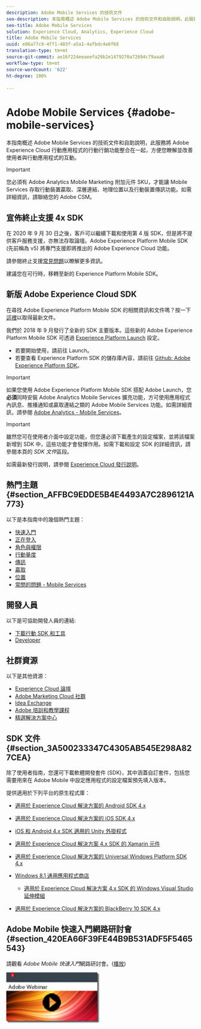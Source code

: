```yaml
---
description: Adobe Mobile Services 的技術文件
seo-description: 本指南概述 Adobe Mobile Services 的技術文件和自助說明，此服務將 Adobe Experience Cloud 行動應用程式的行動行銷功能整合在一起，方便您瞭解並改善使用者與行動應用程式的互動。
seo-title: Adobe Mobile Services
solution: Experience Cloud, Analytics, Experience Cloud
title: Adobe Mobile Services
uuid: e86a77c9-4ff1-403f-a5a1-4afbdc4e6f68
translation-type: tm+mt
source-git-commit: ae16f224eeaeefa29b2e1479270a72694c79aaa0
workflow-type: tm+mt
source-wordcount: '622'
ht-degree: 100%

---
```



# Adobe Mobile Services {#adobe-mobile-services}

本指南概述 Adobe Mobile Services 的技術文件和自助說明，此服務將 Adobe Experience Cloud 行動應用程式的行動行銷功能整合在一起，方便您瞭解並改善使用者與行動應用程式的互動。

>[!IMPORTANT]
>
>您必須有 Adobe Analytics Mobile Marketing 附加元件 SKU，才能讓 Mobile Services 存取行動裝置贏取、深層連結、地理位置以及行動裝置傳訊功能。如需詳細資訊，請聯絡您的 Adobe CSM。

## 宣佈終止支援 4x SDK

在 2020 年 9 月 30 日之後，客戶可以繼續下載和使用第 4 版 SDK，但是將不提供客戶服務支援，亦無法存取論壇。Adobe Experience Platform Mobile SDK (先前稱為 v5) 將專門支援即將推出的 Adobe Experience Cloud 功能。

請參閱終止支援[常見問題](https://aep-sdks.gitbook.io/docs/version-4-sdk-end-of-support-faq)以瞭解更多資訊。

建議您在可行時，移轉至新的 Experience Platform Mobile SDK。

## 新版 Adobe Experience Cloud SDK

在尋找 Adobe Experience Platform Mobile SDK 的相關資訊和文件嗎？按一下[這裡](https://aep-sdks.gitbook.io/docs/)以取得最新文件。

我們於 2018 年 9 月發行了全新的 SDK 主要版本。這些新的 Adobe Experience Platform Mobile SDK 可透過 [Experience Platform Launch](https://www.adobe.com/tw/experience-platform/launch.html) 設定。

* 若要開始使用，請前往 Launch。
* 若要查看 Experience Platform SDK 的儲存庫內容，請前往 [Github: Adobe Experience Platform SDK](https://github.com/Adobe-Marketing-Cloud/acp-sdks)。

>[!IMPORTANT]
>
> 如果您使用 Adobe Experience Platform Mobile SDK 搭配 Adobe Launch，您&#x200B;**必須**&#x200B;同時安裝 Adobe Analytics Mobile Services 擴充功能，方可使用應用程式內訊息、推播通知或贏取連結之類的 Adobe Mobile Services 功能。如需詳細資訊，請參閱 [Adobe Analytics - Mobile Services](https://aep-sdks.gitbook.io/docs/using-mobile-extensions/adobe-analytics-mobile-services)。

>[!IMPORTANT]
>
>雖然您可在使用者介面中設定功能，但您還必須下載產生的設定檔案，並將該檔案新增到 SDK 中，這些功能才會發揮作用。如需下載和設定 SDK 的詳細資訊，請參閱本頁的 *SDK 文件*&#x200B;區段。

如需最新發行說明，請參閱 [Experience Cloud 發行說明](https://docs.adobe.com/content/help/zh-Hant/release-notes/experience-cloud/current.html)。

## 熱門主題 {#section_AFFBC9EDDE5B4E4493A7C2896121A773}

以下是本指南中的幾個熱門主題：

* [快速入門](/help/using/gs/gs.md)
* [正在登入](/help/using/gs/gs-signin.md)
* [角色與權限](/help/using/gs/c-mob-roles-and-permissions.md)
* [行動量度](/help/using/gs/metrics/metrics.md)
* [傳訊](/help/using/in-app-messaging/in-app-messaging.md)
* [贏取](/help/using/acquisition-main/acquisition-main.md)
* [位置](/help/using/location/c-location-overview.md)
* [常問的問題 - Mobile Services](/help/using/faq-mobile.md)

## 開發人員

以下是可協助開發人員的連結:

* [下載行動 SDK 和工具](/help/using/c-manage-app-settings/c-mob-confg-app/t-config-analytics/download-sdk.md)
* [Developer](https://docs.adobe.com/content/help/zh-Hant/analytics/implementation/home.html)

## 社群資源

以下是其他資源：

* [Experience Cloud 論壇](https://forums.adobe.com/community/experience-cloud)
* [Adobe Marketing Cloud 社群](https://helpx.adobe.com/tw/marketing-cloud.html?promoid=KAWSE)
* [Idea Exchange](https://forums.adobe.com/community/experience-cloud/analytics-cloud/analytics)
* [Adobe 培訓和教學課程](https://helpx.adobe.com/tw/learning.html?promoid=KAUDK)
* [精選解決方案中心](https://www.adobe.com/tw/marketing-cloud.html)

## SDK 文件 {#section_3A500233347C4305AB545E298A827CEA}

除了使用者指南，您還可下載軟體開發套件 (SDK)，其中涵蓋自訂套件，包括您需要用來在 Adobe Mobile 中設定應用程式的設定檔案預先填入版本。

提供適用於下列平台的原生程式庫：

* [適用於 Experience Cloud 解決方案的 Android SDK 4.x](/help/android/overview.md)
* [適用於 Experience Cloud 解決方案的 iOS SDK 4.x](/help/ios/overview.md)
* [iOS 和 Android 4.x SDK 適用的 Unity 外掛程式](/help/unity/get-started.md)
* [適用於 Experience Cloud 解決方案 4.x SDK 的 Xamarin 元件](/help/xamarin/get-started.md)
* [適用於 Experience Cloud 解決方案的 Universal Windows Platform SDK 4.x](/help/universal-windows/overview.md)
* [Windows 8.1 通用應用程式商店](/help/windows-appstore/overview.md)

   * [適用於 Experience Cloud 解決方案 4.x SDK 的 Windows Visual Studio 延伸模組](/help/windows-appstore/extensions/win-vse-4x.md)

* [適用於 Experience Cloud 解決方案的 BlackBerry 10 SDK 4.x](/help/blackberry/overview.md)

## Adobe Mobile 快速入門網路研討會 {#section_420EA66F39FE44B9B531ADF5F5465543}

請觀看 *Adobe Mobile 快速入門*&#x200B;網路研討會。([播放](https://adobe.ly/PsxCFn))

[  ![](assets/webinar.png) ](https://adobe.ly/PsxCFn)
